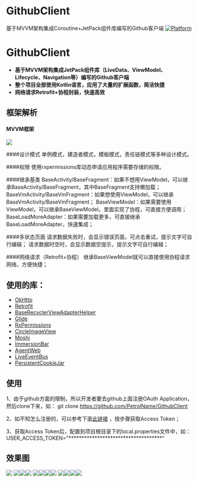 # GithubClient
基于MVVM架构集成Coroutine+JetPack组件库编写的Github客户端
[![Platform][1]][2]

[1]:https://img.shields.io/badge/platform-Android-blue.svg  
[2]:https://github.com/hegaojian/JetpackMvvm

# GithubClient
- **基于MVVM架构集成JetPack组件库（LiveData、ViewModel、Lifecycle、Navigation等）编写的Github客户端**
- **整个项目全部使用Kotlin语言，应用了大量的扩展函数，简洁快捷**
- **网络请求Retrofit+协程封装，快速高效**  

## 框架解析

#### MVVM框架
![](https://upload-images.jianshu.io/upload_images/18796234-2995d1670b257a64.png?imageMogr2/auto-orient/strip|imageView2/2/w/621/format/webp)


####设计模式
单例模式，建造者模式，模板模式，责任链模式等多种设计模式。

####权限
使用rxpermissions库动态申请应用程序需要存储的权限。

####继承基类
BaseActivity/BaseFragment：如果不想用ViewModel，可以继承BaseActivity/BaseFragment，其中BaseFragment支持懒加载；
BaseVmActivity/BaseVmFragment：如果想使用ViewModel，可以继承BaseVmActivity/BaseVmFragment；
BaseViewModel：如果需要使用ViewModel，可以继承BaseViewModel，里面实现了协程，可直接方便调用；
BaseLoadMoreAdapter：如果需要加载更多，可直接继承BaseLoadMoreAdapter，快速集成；

####多状态页面
请求数据失败时，会显示错误页面，可点击重试，提示文字可自行编辑；
请求数据时空时，会显示数据空提示，提示文字可自行编辑；

####网络请求（Retrofit+协程）
继承BaseViewModel就可以直接使用协程请求网络，方便快捷；

## 使用的库：
- [OkHttp](https://github.com/square/okhttp)
- [Retrofit](https://github.com/square/retrofit)
- [BaseRecyclerViewAdapterHelper](https://github.com/CymChad/BaseRecyclerViewAdapterHelper)
- [Glide](https://github.com/bumptech/glide)
- [RxPermissions](https://github.com/tbruyelle/RxPermissions)
- [CircleImageView](https://github.com/hdodenhof/CircleImageView)
- [Moshi](https://github.com/square/moshi)
- [ImmersionBar](https://github.com/gyf-dev/ImmersionBar)
- [AgentWeb](https://github.com/Justson/AgentWeb)
- [LiveEventBus](https://github.com/JeremyLiao/LiveEventBus)
- [PersistentCookieJar](https://github.com/franmontiel/PersistentCookieJar)

## 使用
1、由于github方面的限制，所以开发者要去github上面注册OAuth Application，然后clone下来，如：
git clone https://github.com/PetrolName/GithubClient

2、如不知怎么注册的，可以参考下面[此链接](https://docs.github.com/cn/authentication/keeping-your-account-and-data-secure/creating-a-personal-access-token) ，按步骤获取Access Token；

3、获取Access Token后，配置到项目根目录下的local.properties文件中，如：
USER_ACCESS_TOKEN="************************************"

## 效果图
![](https://upload-images.jianshu.io/upload_images/18796234-bda679a513b2cba7.jpg?imageMogr2/auto-orient/strip|imageView2/2/w/401/format/webp) ![](https://upload-images.jianshu.io/upload_images/18796234-4631fc0866b76627.jpg?imageMogr2/auto-orient/strip|imageView2/2/w/402/format/webp)![](https://upload-images.jianshu.io/upload_images/18796234-305e41833fcbd41a.jpg?imageMogr2/auto-orient/strip|imageView2/2/w/400/format/webp)![](https://upload-images.jianshu.io/upload_images/18796234-0fd03ec8c3681458.jpg?imageMogr2/auto-orient/strip|imageView2/2/w/401/format/webp)
![](https://upload-images.jianshu.io/upload_images/18796234-adc43a2afd5e885f.jpg?imageMogr2/auto-orient/strip|imageView2/2/w/399/format/webp)![](https://upload-images.jianshu.io/upload_images/18796234-c4578f28e750b125.jpg?imageMogr2/auto-orient/strip|imageView2/2/w/402/format/webp)![](https://upload-images.jianshu.io/upload_images/18796234-206010c5d9392fd0.jpg?imageMogr2/auto-orient/strip|imageView2/2/w/402/format/webp)![](https://upload-images.jianshu.io/upload_images/18796234-4862b458e8c4ec8a.jpg?imageMogr2/auto-orient/strip|imageView2/2/w/404/format/webp)
![](https://upload-images.jianshu.io/upload_images/18796234-ffcaf94c26b3bb02.jpg?imageMogr2/auto-orient/strip|imageView2/2/w/400/format/webp)![](https://upload-images.jianshu.io/upload_images/18796234-3a5ed6854948ee8c.jpg?imageMogr2/auto-orient/strip|imageView2/2/w/403/format/webp)![](https://upload-images.jianshu.io/upload_images/18796234-130c3283fd69b886.jpg?imageMogr2/auto-orient/strip|imageView2/2/w/402/format/webp)![](https://upload-images.jianshu.io/upload_images/18796234-e6f171223d7a993e.jpg?imageMogr2/auto-orient/strip|imageView2/2/w/402/format/webp)


